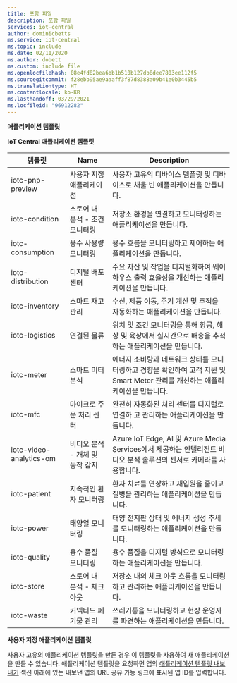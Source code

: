 ```yaml
---
title: 포함 파일
description: 포함 파일
services: iot-central
author: dominicbetts
ms.service: iot-central
ms.topic: include
ms.date: 02/11/2020
ms.author: dobett
ms.custom: include file
ms.openlocfilehash: 08e4fd82bea6bb1b510b127db8dee7803ee112f5
ms.sourcegitcommit: f28ebb95ae9aaaff3f87d8388a09b41e0b3445b5
ms.translationtype: HT
ms.contentlocale: ko-KR
ms.lasthandoff: 03/29/2021
ms.locfileid: "96912282"
---
```

**애플리케이션 템플릿**

**IoT Central 애플리케이션 템플릿**

| 템플릿                 | Name        | Description |
| ------------------------ | ----------- | ----------- |
| iotc-pnp-preview         | 사용자 지정 애플리케이션 | 사용자 고유의 디바이스 템플릿 및 디바이스로 채울 빈 애플리케이션을 만듭니다. |
| iotc-condition           | 스토어 내 분석 - 조건 모니터링 | 저장소 환경을 연결하고 모니터링하는 애플리케이션을 만듭니다. |
| iotc-consumption         | 용수 사용량 모니터링 | 용수 흐름을 모니터링하고 제어하는 애플리케이션을 만듭니다. |
| iotc-distribution        | 디지털 배포 센터 | 주요 자산 및 작업을 디지털화하여 웨어하우스 출력 효율성을 개선하는 애플리케이션을 만듭니다. |
| iotc-inventory           | 스마트 재고 관리 | 수신, 제품 이동, 주기 계산 및 추적을 자동화하는 애플리케이션을 만듭니다. |
| iotc-logistics           | 연결된 물류 | 위치 및 조건 모니터링을 통해 항공, 해상 및 육상에서 실시간으로 배송을 추적하는 애플리케이션을 만듭니다. |
| iotc-meter               | 스마트 미터 분석 | 에너지 소비량과 네트워크 상태를 모니터링하고 경향을 확인하여 고객 지원 및 Smart Meter 관리를 개선하는 애플리케이션을 만듭니다.  |
| iotc-mfc                 | 마이크로 주문 처리 센터 | 완전히 자동화된 처리 센터를 디지털로 연결하 고 관리하는 애플리케이션을 만듭니다. |
| iotc-video-analytics-om  | 비디오 분석 - 개체 및 동작 감지 | Azure IoT Edge, AI 및 Azure Media Services에서 제공하는 인텔리전트 비디오 분석 솔루션의 센서로 카메라를 사용합니다. |
| iotc-patient             | 지속적인 환자 모니터링 | 환자 치료를 연장하고 재입원을 줄이고 질병을 관리하는 애플리케이션을 만듭니다. |
| iotc-power               | 태양열 모니터링 | 태양 전지판 상태 및 에너지 생성 추세를 모니터링하는 애플리케이션을 만듭니다. |
| iotc-quality             | 용수 품질 모니터링 | 용수 품질을 디지털 방식으로 모니터링하는 애플리케이션을 만듭니다. |
| iotc-store               | 스토어 내 분석 - 체크 아웃 | 저장소 내의 체크 아웃 흐름을 모니터링하고 관리하는 애플리케이션을 만듭니다. |
| iotc-waste               | 커넥티드 폐기물 관리 | 쓰레기통을 모니터링하고 현장 운영자를 파견하는 애플리케이션을 만듭니다. |

**사용자 지정 애플리케이션 템플릿**

사용자 고유의 애플리케이션 템플릿을 만든 경우 이 템플릿을 사용하여 새 애플리케이션을 만들 수 있습니다. 애플리케이션 템플릿을 요청하면 앱의 [애플리케이션 템플릿 내보내기](../articles/iot-central/core/howto-use-app-templates.md#create-an-application-template) 섹션 아래에 있는 내보낸 앱의 URL 공유 가능 링크에 표시된 앱 ID를 입력합니다. 
